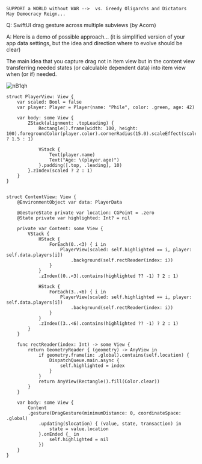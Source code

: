 ```
SUPPORT a WORLD without WAR -->  vs. Greedy Oligarchs and Dictators
May Democracy Reign... 
```

Q: SwiftUI drag gesture across multiple subviews (by Acorn)

A: Here is a demo of possible approach... (it is simplified version of 
your app data settings, but the idea and direction where to evolve should be clear)

The main idea that you capture drag not in item view but in the content 
view transferring needed states (or calculable dependent data) into item 
view when (or if) needed.

![nB1qh](https://user-images.githubusercontent.com/62171579/165250820-5af6f07c-be5f-4a19-8306-12cbee72bc77.gif)


    struct PlayerView: View {
        var scaled: Bool = false
        var player: Player = Player(name: "Phile", color: .green, age: 42)
        
        var body: some View {
            ZStack(alignment: .topLeading) {
                Rectangle().frame(width: 100, height: 100).foregroundColor(player.color).cornerRadius(15.0).scaleEffect(scaled ? 1.5 : 1)
                
                VStack {
                    Text(player.name)
                    Text("Age: \(player.age)")
                }.padding([.top, .leading], 10)
            }.zIndex(scaled ? 2 : 1)
        }
    }


    struct ContentView: View {
        @EnvironmentObject var data: PlayerData
    
        @GestureState private var location: CGPoint = .zero
        @State private var highlighted: Int? = nil
        
        private var Content: some View {
            VStack {
                HStack {
                    ForEach(0..<3) { i in
                        PlayerView(scaled: self.highlighted == i, player: self.data.players[i])
                            .background(self.rectReader(index: i))
                    }
                }
                .zIndex((0..<3).contains(highlighted ?? -1) ? 2 : 1)
                
                HStack {
                    ForEach(3..<6) { i in
                        PlayerView(scaled: self.highlighted == i, player: self.data.players[i])
                            .background(self.rectReader(index: i))
                    }
                }
                .zIndex((3..<6).contains(highlighted ?? -1) ? 2 : 1)
            }
        }
        
        func rectReader(index: Int) -> some View {
            return GeometryReader { (geometry) -> AnyView in
                if geometry.frame(in: .global).contains(self.location) {
                    DispatchQueue.main.async {
                        self.highlighted = index
                    }
                }
                return AnyView(Rectangle().fill(Color.clear))
            }
        }
    
        var body: some View {
            Content
            .gesture(DragGesture(minimumDistance: 0, coordinateSpace: .global)
                .updating($location) { (value, state, transaction) in
                    state = value.location
                }.onEnded {_ in
                    self.highlighted = nil
                })
        }
    }

